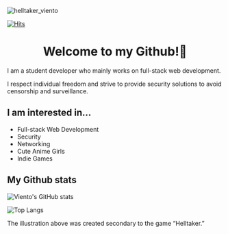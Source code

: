 ![helltaker_viento](https://github.com/user-attachments/assets/7a706a7a-3f52-4bd5-92b6-e8f4f3dd2a48)

[![Hits](https://hits.seeyoufarm.com/api/count/incr/badge.svg?url=https%3A%2F%2Fgithub.com%2Fvientorepublic%2Fvientorepublic&count_bg=%2379C83D&title_bg=%23555555&icon=&icon_color=%23E7E7E7&title=hits&edge_flat=false)](https://hits.seeyoufarm.com)

<h1 align="center">Welcome to my Github!👋</h1>

I am a student developer who mainly works on full-stack web development.

I respect individual freedom and strive to provide security solutions to avoid censorship and surveillance.

<h2>I am interested in...</h2>

- Full-stack Web Development
- Security
- Networking
- Cute Anime Girls
- Indie Games

<h2>My Github stats</h2>

![Viento's GitHub stats](https://github-readme-stats.vercel.app/api?username=vientorepublic&show_icons=true&theme=cobalt)

![Top Langs](https://github-readme-stats.vercel.app/api/top-langs/?username=vientorepublic&layout=compact&theme=cobalt)

The illustration above was created secondary to the game “Helltaker.”
